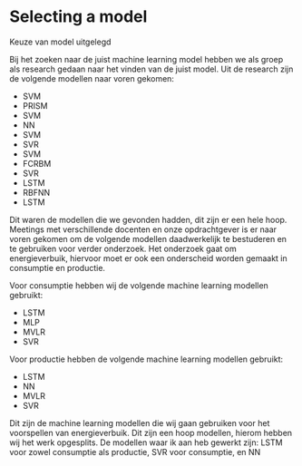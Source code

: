 # Selecting a model
Keuze van model uitgelegd

Bij het zoeken naar de juist machine learning model hebben we als groep als research gedaan naar het vinden van de juist model. Uit de research zijn de volgende modellen naar voren gekomen:
- SVM
- PRISM
- SVM
- NN
- SVM
- SVR
- SVM
- FCRBM
- SVR
- LSTM
- RBFNN
- LSTM

Dit waren de modellen die we gevonden hadden, dit zijn er een hele hoop. Meetings met verschillende docenten en onze opdrachtgever is er naar voren gekomen om de volgende modellen daadwerkelijk te bestuderen en te gebruiken voor verder onderzoek. Het onderzoek gaat om energieverbuik, hiervoor moet er ook een onderscheid worden gemaakt in consumptie en productie.

Voor consumptie hebben wij de volgende machine learning modellen gebruikt:
- LSTM
- MLP
- MVLR
- SVR

Voor productie hebben de volgende machine learning modellen gebruikt:
- LSTM
- NN
- MVLR
- SVR

Dit zijn de machine learning modellen die wij gaan gebruiken voor het voorspellen van energieverbuik. Dit zijn een hoop modellen, hierom hebben wij het werk opgesplits. De modellen waar ik aan heb gewerkt zijn: LSTM voor zowel consumptie als productie, SVR voor consumptie, en NN
